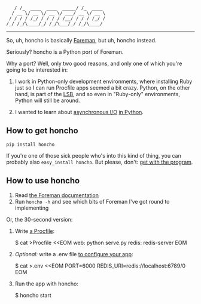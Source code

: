        / /_  ____  ____  _____/ /_  ____ 
      / __ \/ __ \/ __ \/ ___/ __ \/ __ \
     / / / / /_/ / / / / /__/ / / / /_/ /
    /_/ /_/\____/_/ /_/\___/_/ /_/\____/ 

----------------------------------------------

So, uh, honcho is basically [Foreman](http://ddollar.github.com/foreman), but uh, honcho instead.

Seriously? honcho is a Python port of Foreman.

Why a port? Well, only two good reasons, and only one of which you're going to be interested in:

1. I work in Python-only development environments, where installing Ruby just so I can run Procfile apps seemed a bit crazy. Python, on the other hand, is part of the [LSB](http://en.wikipedia.org/wiki/Linux_Standard_Base), and so even in "Ruby-only" environments, Python will still be around.

2. I wanted to learn about [asynchronous I/O](http://docs.python.org/library/select.html) [in Python](http://docs.python.org/library/queue.html).

## How to get honcho

    pip install honcho

If you're one of those sick people who's into this kind of thing, you can probably also `easy_install honcho`. But please, don't: [get with the program](http://www.pip-installer.org/en/latest/index.html).

## How to use honcho

  1. Read [the Foreman documentation](http://ddollar.github.com/foreman/)
  2. Run `honcho -h` and see which bits of Foreman I've got round to implementing

Or, the 30-second version:

  1. Write [a Procfile](https://devcenter.heroku.com/articles/procfile):

        $ cat >Procfile <<EOM
        web: python serve.py
        redis: redis-server
        EOM

  2. *Optional:* write a .env file [to configure your app](http://www.12factor.net/config):

        $ cat >.env <<EOM
        PORT=6000
        REDIS_URI=redis://localhost:6789/0
        EOM

  3. Run the app with honcho:

        $ honcho start